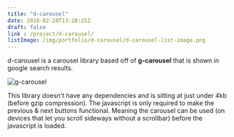 ```yaml
---
title: "d-carousel"
date: 2018-02-28T13:28:25Z
draft: false
link : /project/d-carousel/
listImage: /img/portfolio/d-carousel/d-carousel-list-image.png
---
```



d-carousel is a carousel library based off of **g-carousel** that is shown in google search results.

![g-carousel](/img/portfolio/d-carousel/g-carousel-example.jpg)

This library doesn't have any dependencies and is sitting at just under 4kb (before gzip compression). The javascript is only required to make the previous & next buttons functional. Meaning the carousel can be used (on devices that let you scroll sideways without a scrollbar) before the javascript is loaded. 